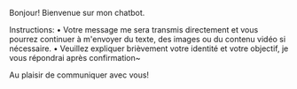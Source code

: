 Bonjour! Bienvenue sur mon chatbot.

Instructions:
• Votre message me sera transmis directement et vous pourrez continuer à m'envoyer du texte, des images ou du contenu vidéo si nécessaire.
• Veuillez expliquer brièvement votre identité et votre objectif, je vous répondrai après confirmation~

Au plaisir de communiquer avec vous!
